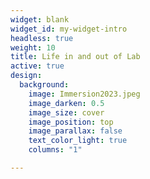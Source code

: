 ```yaml
---
widget: blank
widget_id: my-widget-intro
headless: true
weight: 10
title: Life in and out of Lab
active: true
design:
  background:
    image: Immersion2023.jpeg
    image_darken: 0.5
    image_size: cover
    image_position: top
    image_parallax: false
    text_color_light: true
    columns: "1"

---
```

